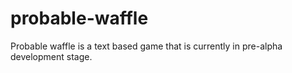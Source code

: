 # probable-waffle
Probable waffle is a text based game that is currently in pre-alpha development stage.
